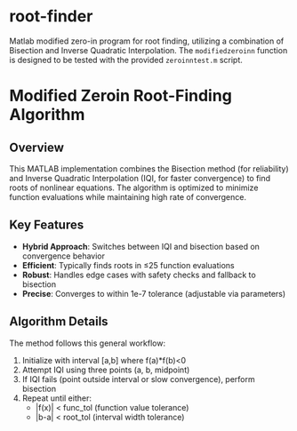 # root-finder
Matlab modified zero-in program for root finding, utilizing a combination of Bisection and Inverse Quadratic Interpolation. The `modifiedzeroinn` function is designed to be tested with the provided `zeroinntest.m` script.
# Modified Zeroin Root-Finding Algorithm

## Overview
This MATLAB implementation combines the Bisection method (for reliability) and Inverse Quadratic Interpolation (IQI, for faster convergence) to find roots of nonlinear equations. The algorithm is optimized to minimize function evaluations while maintaining high rate of convergence.

## Key Features
- **Hybrid Approach**: Switches between IQI and bisection based on convergence behavior
- **Efficient**: Typically finds roots in ≤25 function evaluations
- **Robust**: Handles edge cases with safety checks and fallback to bisection
- **Precise**: Converges to within 1e-7 tolerance (adjustable via parameters)

## Algorithm Details
The method follows this general workflow:
1. Initialize with interval [a,b] where f(a)*f(b)<0
2. Attempt IQI using three points (a, b, midpoint)
3. If IQI fails (point outside interval or slow convergence), perform bisection
4. Repeat until either:
   - |f(x)| < func_tol (function value tolerance)
   - |b-a| < root_tol (interval width tolerance)

